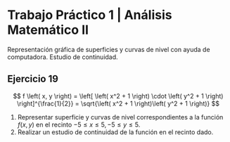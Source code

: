# Trabajo Práctico 1 | Análisis Matemático II

Representación gráfica de superficies y curvas de nivel con ayuda de computadora. Estudio de continuidad.

## Ejercicio 19

$$
f \left( x, y \right) =
\left[ \left( x^2 + 1 \right) \cdot \left( y^2 + 1 \right) \right]^{\frac{1}{2}} =
\sqrt{\left( x^2 + 1 \right)\left( y^2 + 1 \right)}
$$

1. Representar superficie y curvas de nivel correspondientes a la función $f \left( x, y \right)$ en el recinto $-5 \leq x \leq 5, -5 \leq y \leq 5$.
2. Realizar un estudio de continuidad de la función en el recinto dado.
